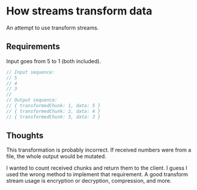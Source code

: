 # How streams transform data

An attempt to use transform streams.

## Requirements

Input goes from 5 to 1 (both included).

```js
// Input sequence:
// 5
// 4
// 3
//
// Output sequence:
// { transformedChunk: 1, data: 5 }
// { transformedChunk: 2, data: 4 }
// { transformedChunk: 3, data: 3 }
```

## Thoughts

This transformation is probably incorrect. If received numbers
were from a file, the whole output would be mutated.

I wanted to count received chunks and return them to the client. I guess I used
the wrong method to implement that requirement. A good transform stream usage
is encryption or decryption, compression, and more.
